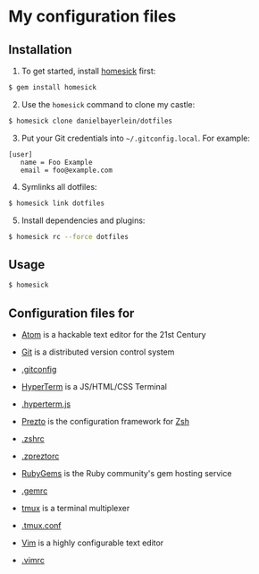 # My configuration files

## Installation

1. To get started, install [homesick](https://github.com/technicalpickles/homesick) first:

  ```bash
  $ gem install homesick
  ```

2. Use the `homesick` command to clone my castle:

  ```bash
  $ homesick clone danielbayerlein/dotfiles
  ```

3. Put your Git credentials into `~/.gitconfig.local`. For example:

  ```
  [user]
     name = Foo Example
     email = foo@example.com
  ```

4. Symlinks all dotfiles:

  ```bash
  $ homesick link dotfiles
  ```

5. Install dependencies and plugins:

  ```bash
  $ homesick rc --force dotfiles
  ```

## Usage

```bash
$ homesick
```

## Configuration files for

* [Atom](https://atom.io/) is a hackable text editor for the 21st Century

* [Git](http://git-scm.com) is a distributed version control system
 * [.gitconfig](home/.gitconfig)

* [HyperTerm](https://hyperterm.org) is a JS/HTML/CSS Terminal
 * [.hyperterm.js](home/.hyperterm.js)

* [Prezto](https://github.com/sorin-ionescu/prezto) is the configuration framework for [Zsh](http://www.zsh.org)
 * [.zshrc](home/.zshrc)
 * [.zpreztorc](home/.zpreztorc)

* [RubyGems](https://rubygems.org) is the Ruby community's gem hosting service
 * [.gemrc](home/.gemrc)

* [tmux](http://tmux.sourceforge.net) is a terminal multiplexer
 * [.tmux.conf](home/.tmux.conf)

* [Vim](http://www.vim.org) is a highly configurable text editor
 * [.vimrc](home/.vimrc)
